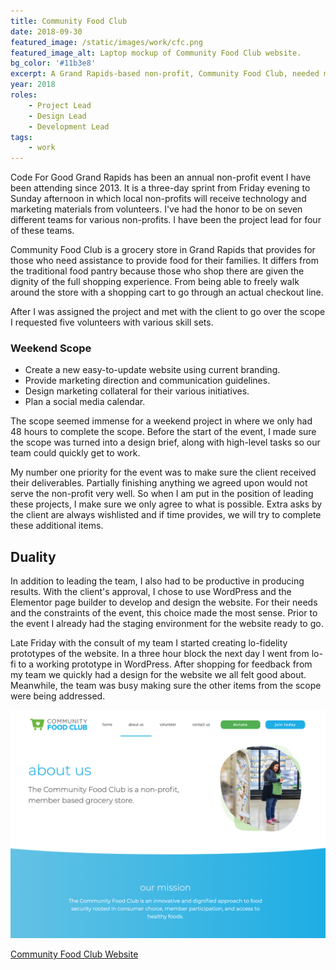 ```yaml
---
title: Community Food Club
date: 2018-09-30
featured_image: /static/images/work/cfc.png
featured_image_alt: Laptop mockup of Community Food Club website.
bg_color: '#11b3e8'
excerpt: A Grand Rapids-based non-profit, Community Food Club, needed marketing materials created that told their story. The project was submitted and accepted to the 2018 Weekend For Good event in Grand Rapids. I was chosen to lead a team of six through the 3 day sprint.
year: 2018
roles: 
    - Project Lead
    - Design Lead
    - Development Lead
tags:
    - work
---
```


Code For Good Grand Rapids has been an annual non-profit event I have been attending since 2013. It is a three-day sprint from Friday evening to Sunday afternoon in which local non-profits will receive technology and marketing materials from volunteers. I've had the honor to be on seven different teams for various non-profits. I have been the project lead for four of these teams.

Community Food Club is a grocery store in Grand Rapids that provides for those who need assistance to provide food for their families. It differs from the traditional food pantry because those who shop there are given the dignity of the full shopping experience. From being able to freely walk around the store with a shopping cart to go through an actual checkout line.

After I was assigned the project and met with the client to go over the scope I requested five volunteers with various skill sets.

### Weekend Scope

- Create a new easy-to-update website using current branding.
- Provide marketing direction and communication guidelines.
- Design marketing collateral for their various initiatives.
- Plan a social media calendar. 

The scope seemed immense for a weekend project in where we only had 48 hours to complete the scope. Before the start of the event, I made sure the scope was turned into a design brief, along with high-level tasks so our team could quickly get to work.

My number one priority for the event was to make sure the client received their deliverables. Partially finishing anything we agreed upon would not serve the non-profit very well. So when I am put in the position of leading these projects, I make sure we only agree to what is possible. Extra asks by the client are always wishlisted and if time provides, we will try to complete these additional items.

## Duality

In addition to leading the team, I also had to be productive in producing results. With the client's approval, I chose to use WordPress and the Elementor page builder to develop and design the website. For their needs and the constraints of the event, this choice made the most sense. Prior to the event I already had the staging environment for the website ready to go.

Late Friday with the consult of my team I started creating lo-fidelity prototypes of the website. In a three hour block the next day I went from lo-fi to a working prototype in WordPress. After shopping for feedback from my team we quickly had a design for the website we all felt good about. Meanwhile, the team was busy making sure the other items from the scope were being addressed.

![alt text](/static/images/work/cfc/about.png "Screenshot of Community Food Club's About Us page.")

[Community Food Club Website](https://communityfoodclubgr.org/)

